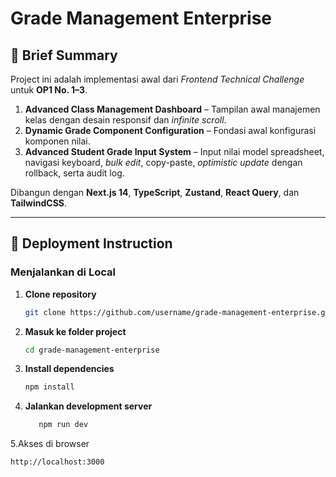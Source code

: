 # Grade Management Enterprise

## 📄 Brief Summary
Project ini adalah implementasi awal dari *Frontend Technical Challenge* untuk **OP1 No. 1–3**.

1. **Advanced Class Management Dashboard** – Tampilan awal manajemen kelas dengan desain responsif dan *infinite scroll*.  
2. **Dynamic Grade Component Configuration** – Fondasi awal konfigurasi komponen nilai.  
3. **Advanced Student Grade Input System** – Input nilai model spreadsheet, navigasi keyboard, *bulk edit*, copy-paste, *optimistic update* dengan rollback, serta audit log.

Dibangun dengan **Next.js 14**, **TypeScript**, **Zustand**, **React Query**, dan **TailwindCSS**.

---

## 🚀 Deployment Instruction

### **Menjalankan di Local**
1. **Clone repository**
   ```bash
   git clone https://github.com/username/grade-management-enterprise.git

2. **Masuk ke folder project**
   
   ```bash
   cd grade-management-enterprise


3. **Install dependencies**
   
   ```bash
   npm install

4. **Jalankan development server**
   ```bash
      npm run dev

5.Akses di browser
   ```bash
   http://localhost:3000

